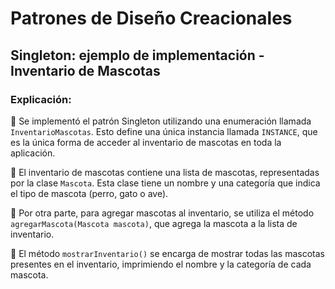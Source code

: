 # Patrones de Diseño Creacionales

## Singleton: ejemplo de implementación - Inventario de Mascotas

### Explicación:

🐾 Se implementó el patrón Singleton utilizando una enumeración llamada `InventarioMascotas`. Esto define una única instancia llamada `INSTANCE`, que es la única forma de acceder al inventario de mascotas en toda la aplicación.

🐾 El inventario de mascotas contiene una lista de mascotas, representadas por la clase `Mascota`. Esta clase tiene un nombre y una categoría que indica el tipo de mascota (perro, gato o ave).

🐾 Por otra parte, para agregar mascotas al inventario, se utiliza el método `agregarMascota(Mascota mascota)`, que agrega la mascota a la lista de inventario.

🐾 El método `mostrarInventario()` se encarga de mostrar todas las mascotas presentes en el inventario, imprimiendo el nombre y la categoría de cada mascota.
